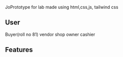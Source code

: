 JoPrototype for lab made using html,css,js, tailwind css

## User
Buyer(roll no 81)
vendor
shop owner 
cashier 
## Features 
